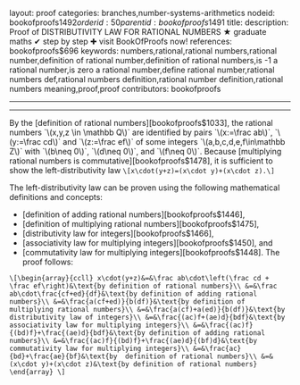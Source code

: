layout: proof
categories: branches,number-systems-arithmetics
nodeid: bookofproofs$1492
orderid: 50
parentid: bookofproofs$1491
title: 
description:  Proof of DISTRIBUTIVITY LAW FOR RATIONAL NUMBERS &#9733; graduate maths &#10004; step by step &#10010; visit BookOfProofs now!
references: bookofproofs$696
keywords: numbers,rational,rational numbers,rational number,definition of rational number,definition of rational numbers,is -1 a rational number,is zero a rational number,define rational number,rational numbers def,rational numbers definition,rational number definition,rational numbers meaning,proof,proof
contributors: bookofproofs

---


---

By the [definition of rational numbers][bookofproofs$1033], the rational numbers `\(x,y,z \in \mathbb Q\)` are identified by pairs `\(x:=\frac ab\)`, `\(y:=\frac cd\)` and `\(z:=\frac ef\)` of some integers  `\(a,b,c,d,e,f\in\mathbb Z\)` with `\(b\neq 0\)`, `\(d\neq 0\)`, and `\(f\neq 0\)`.  Because [multiplying rational numbers is commutative][bookofproofs$1478], it is sufficient to show the left-distributivity law
`\[x\cdot(y+z)=(x\cdot y)+(x\cdot z).\]`

The left-distributivity law can be proven using the following mathematical definitions and concepts:
* [definition of adding rational numbers][bookofproofs$1446],
* [definition of multiplying rational numbers][bookofproofs$1475],
* [distributivity law for integers][bookofproofs$1466],
* [associativity law for multiplying integers][bookofproofs$1450], and
*  [commutativity law for multiplying integers][bookofproofs$1448].
The proof follows:


`\[\begin{array}{ccll}
x\cdot(y+z)&=&\frac ab\cdot\left(\frac cd + \frac ef\right)&\text{by definition of rational numbers}\\
&=&\frac ab\cdot\frac{cf+ed}{df}&\text{by definition of adding rational numbers}\\
&=&\frac{a(cf+ed)}{b(df)}&\text{by definition of multiplying rational numbers}\\
&=&\frac{a(cf)+a(ed)}{b(df)}&\text{by distributivity law of integers}\\
&=&\frac{(ac)f+(ae)d}{bdf}&\text{by associativity law for multiplying integers}\\
&=&\frac{(ac)f}{(bd)f}+\frac{(ae)d}{bdf}&\text{by definition of adding rational numbers}\\
&=&\frac{(ac)f}{(bd)f}+\frac{(ae)d}{(bf)d}&\text{by commutativity law for multiplying integers}\\
&=&\frac{ac}{bd}+\frac{ae}{bf}&\text{by  definition of rational numbers}\\
&=&(x\cdot y)+(x\cdot z)&\text{by definition of rational numbers}
\end{array}
\]`
